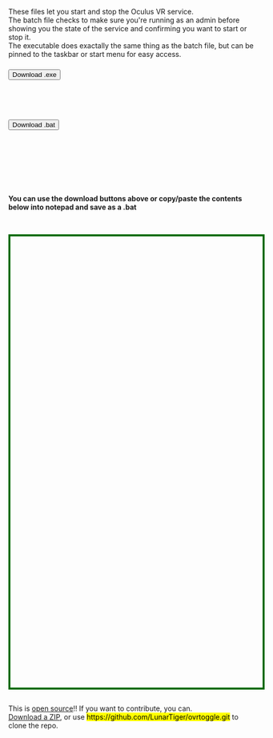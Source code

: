 <div id='readme' style="max-width:100%;height:100px;width:550px;border: 0;margin: auto;display: inline-block;">
	<p>These files let you start and stop the Oculus VR service.<br>The batch file checks to make sure you're running as an admin before showing you the state of the service and confirming you want to start or stop it.<br>The executable does exactally the same thing as the batch file, but can be pinned to the taskbar or start menu for easy access.</p>
</div>
<hr style="height:10px; visibility:hidden;" />
<div id='exe' style="max-width:50%;height:100px;width:300px;border: 0;margin: auto;display: inline-block;">
	<a href='ovrtoggle.exe' style='text-decoration: none;'><button>Download .exe</button></a>
</div>
<div id='bat' style="max-width:50%;height:100px;width:300px;border: 0;margin: auto;display: inline-block;">
	<a href='ovrtoggle.bat' style='text-decoration: none;'><button>Download .bat</button></a>
</div>
<hr style="height:1px; visibility:hidden;" />
<div style="max-width:100%;height:100px;width:550px;border: 0;margin: auto;display: inline-block;">
	<h4>You can use the download buttons above or copy/paste the contents below into notepad and save as a .bat</h4>
</div>
<br>
<pre id="rawfile" style="text-align:left; background:transparent; color: green;max-width:100%;max-height:95%;height:900px;width:705px;border: 4px solid #006900;margin: auto;"></pre>
<hr style="height:1px; visibility:hidden;" />
<footer>
	<div style="max-width:95%;height: auto;width: auto;border: 0;margin: auto;display: inline-block;">
		This is <a href='https://raw.githubusercontent.com/LunarTiger/ovrtoggle/master/LICENSE' target="_blank">open source</a>!! If you want to contribute, you can.<br>
		<a href='https://github.com/LunarTiger/ovrtoggle/archive/master.zip'>Download a ZIP</a>, or use <mark>https://github.com/LunarTiger/ovrtoggle.git</mark> to clone the repo.
	</div>
</footer>
<script>
	fetch('https://lunartiger.github.io/ovrtoggle/ovrtoggle.bat')
	.then(body=>body.text())
	.then(body=>{
		document.getElementById('rawfile').innerText = body;
	})
</script>
